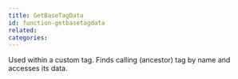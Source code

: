 ```yaml
---
title: GetBaseTagData
id: function-getbasetagdata
related:
categories:
---
```


Used within a custom tag. Finds calling (ancestor) tag by
name and accesses its data.